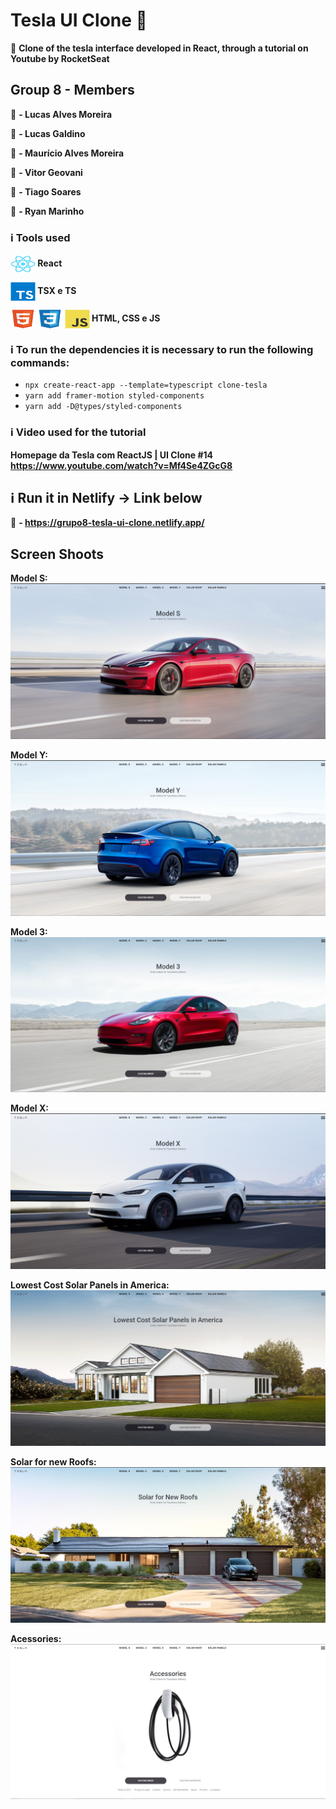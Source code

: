 # Tesla UI Clone :open_file_folder:     

:bookmark_tabs: **Clone of the tesla interface developed in React, through a tutorial on Youtube by RocketSeat**

## Group 8 - Members

:boy: **- Lucas Alves Moreira**

:boy: **- Lucas Galdino**

:boy: **- Maurício Alves Moreira**

:boy: **- Vitor Geovani**

:boy: **- Tiago Soares**

:boy: **- Ryan Marinho**

###  :information_source: Tools used

**<img align="center" alt="icon-js" height="30" width="40" src="https://raw.githubusercontent.com/devicons/devicon/master/icons/react/react-original.svg" style="max-width:100%;"></img> React** 

**<img align="center" alt="icon-js" height="30" width="40" src="https://raw.githubusercontent.com/devicons/devicon/master/icons/typescript/typescript-original.svg" style="max-width:100%;"></img> TSX e TS** 

**<img align="center" alt="icon-js" height="30" width="40" src="https://raw.githubusercontent.com/devicons/devicon/master/icons/html5/html5-original.svg" style="max-width:100%;"></img> <img align="center" alt="icon-js" height="30" width="40" src="https://raw.githubusercontent.com/devicons/devicon/master/icons/css3/css3-original.svg" style="max-width:100%;"></img> <img align="center" alt="icon-js" height="30" width="40" src="https://raw.githubusercontent.com/devicons/devicon/master/icons/javascript/javascript-original.svg" style="max-width:100%;"></img> HTML, CSS e JS** 

### :information_source: To run the dependencies it is necessary to run the following commands:
 - ``` npx create-react-app --template=typescript clone-tesla ```
 - ``` yarn add framer-motion styled-components ```
 - ``` yarn add -D@types/styled-components ```
  
 ### :information_source: Video used for the tutorial
 **Homepage da Tesla com ReactJS | UI Clone #14 https://www.youtube.com/watch?v=Mf4Se4ZGcG8**


## :information_source: Run it in Netlify -> Link below
:link: **- https://grupo8-tesla-ui-clone.netlify.app/**

## Screen Shoots

**Model S:** ![tesla-carro 1](https://github.com/MauricioAlvesM/tesla-clone/blob/main/tesla-pg-0.png)


**Model Y:** ![tesla-carro 2](https://github.com/MauricioAlvesM/tesla-clone/blob/main/tesla-pg-0.5.png)


**Model 3:** ![tesla-carro 3](https://github.com/MauricioAlvesM/tesla-clone/blob/main/tesla-pg-1.png)


**Model X:** ![tesla-carro 4](https://github.com/MauricioAlvesM/tesla-clone/blob/main/tesla-pg-2.png)


**Lowest Cost Solar Panels in America:** ![tesla teto solar](https://github.com/MauricioAlvesM/tesla-clone/blob/main/tesla-pg-3.png)


**Solar for new Roofs:** ![tesla painel solar](https://github.com/MauricioAlvesM/tesla-clone/blob/main/tesla-pg-4.png)


**Acessories:** ![tesla-acessorios](https://github.com/MauricioAlvesM/tesla-clone/blob/main/tesla-pg-5.png)
